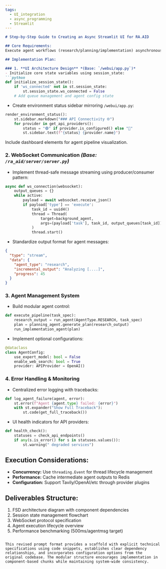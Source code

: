 ```yaml
---
tags:
  - UI_integration
  - async_programming
  - Streamlit
---
```

```markdown
# Step-by-Step Guide to Creating an Async Streamlit UI for RA.AID

## Core Requirements:
Execute agent workflows (research/planning/implementation) asynchronously to prevent blocking the UI. Deliver agent outputs in real-time using WebSocket streams. Provide a centralized dashboard to configure agent pipelines and monitor progress.

## Implementation Plan:

### 1. **UI Architecture Design** *(Base: `/webui/app.py`)*
- Initialize core state variables using session_state:
```python
def initialize_session_state():
    if 'ws_connected' not in st.session_state:
        st.session_state.ws_connected = False
    # Add queue management and agent config state
```
- Create environment status sidebar mirroring `/webui/app.py`:
```python
render_environment_status():
    st.sidebar.markdown("### API Connectivity 🌐")
    for provider in get_api_providers():
        status = "🟢" if provider.is_configured() else "🔴"
        st.sidebar.text(f"{status} {provider.name}")
 ```
Include dashboard elements for agent pipeline visualization.

### 2. **WebSocket Communication** *(Base: `/ra_aid/server/server.py`)*
- Implement thread-safe message streaming using producer/consumer pattern:
```python
async def ws_connection(websocket):
    output_queues = {}
    while active:
        payload = await websocket.receive_json()
        if payload['type'] == 'execute':
            task_id = uuid4()
            thread = Thread(
                target=background_agent,
                args=(payload['task'], task_id, output_queues[task_id])
            )
            thread.start()
```
- Standardize output format for agent messages:
```json
{
  "type": "stream",
  "data": {
    "agent_type": "research",
    "incremental_output": "Analyzing [....]",
    "progress": 45
  }
}
```

### 3. **Agent Management System**
- Build modular agent control:
```python
def execute_pipeline(task_spec):
    research_output = run_agent(AgentType.RESEARCH, task_spec)
    plan = planning_agent.generate_plan(research_output)
    run_implementation_agent(plan)
```
- Implement optional configurations:
```python
@dataclass
class AgentConfig:
    use_expert_model: bool = False
    enable_web_search: bool = True
    provider: APIProvider = OpenAI()
```

### 4. **Error Handling & Monitoring**
- Centralized error logging with tracebacks:
```python
def log_agent_failure(agent, error):
    st.error(f"Agent {agent.type} failed: {error}")
    with st.expander("Show Full Traceback"):
        st.code(get_full_traceback())
```
- UI health indicators for API providers:
```python
def health_check():
    statuses = check_api_endpoints()
    if any(s.is_error() for s in statuses.values()):
        st.warning(" degraded services")
```

## Execution Considerations:
- **Concurrency:** Use `threading.Event` for thread lifecycle management
- **Performance:** Cache intermediate agent outputs to Redis
- **Configuration:** Support Tavily/OpenAI/etc through provider plugins

## Deliverables Structure:
1. FSD architecture diagram with component dependencies
2. Session state management flowchart
3. WebSocket protocol specification
4. Agent execution lifecycle overview
5. Performance benchmarking (500ms/agentmsg target)
```

This revised prompt format provides a scaffold with explicit technical specifications using code snippets, establishes clear dependency relationships, and incorporates configuration options from the original codebase. The modular structure encourages implementation in component-based chunks while maintaining system-wide consistency.